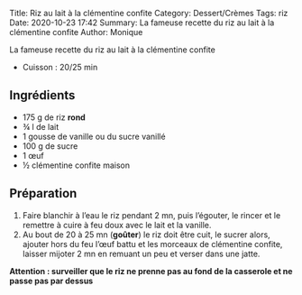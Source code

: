 Title: Riz au lait à la clémentine confite
Category: Dessert/Crèmes
Tags: riz
Date:  2020-10-23 17:42
Summary: La fameuse recette du riz au lait à la clémentine confite
Author: Monique

La fameuse recette du riz au lait à la clémentine confite

- Cuisson : 20/25 min

## Ingrédients
- 175 g de riz **rond**
- ¾ l de lait
- 1 gousse de vanille ou du sucre vanillé
- 100 g de sucre
- 1 œuf
- ½ clémentine confite maison


## Préparation
1. Faire blanchir à l’eau le riz pendant 2 mn, puis l’égouter, le rincer et le remettre à cuire à feu doux avec le lait et la vanille. 
2. Au bout de 20 à 25 mn (**goûter**) le riz doit être cuit, le sucrer alors, ajouter hors du feu l’œuf battu et les morceaux de clémentine confite, laisser mijoter 2 mn en remuant un peu et verser dans une jatte.

**Attention : surveiller que le riz ne prenne pas au fond de la casserole et ne passe pas par dessus**
